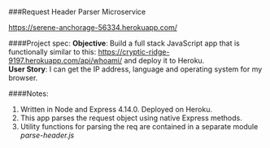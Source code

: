 ###Request Header Parser Microservice

https://serene-anchorage-56334.herokuapp.com/ 

####Project spec: 
**Objective**: Build a full stack JavaScript app that is functionally similar to this: https://cryptic-ridge-9197.herokuapp.com/api/whoami/ and deploy it to Heroku.  
**User Story**: I can get the IP address, language and operating system for my browser.

####Notes: 
1. Written in Node and Express 4.14.0. Deployed on Heroku.
2. This app parses the request object using native Express methods.
3. Utility functions for parsing the req are contained in a separate module *parse-header.js* 